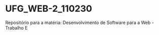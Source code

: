 UFG_WEB-2_110230
================

Repositório para a matéria: Desenvolvimento de Software para a Web - Trabalho E

